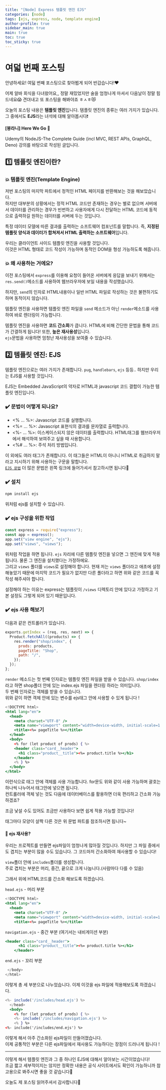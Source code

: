 ```yaml
---
title: "[Node] Express 템플릿 엔진 EJS"
categories: [node]
tags: [ejs, express, node, template engine]
author-profile: true
sidebar_main: true
main: true
toc: true
toc_sticky: true
---
```


# 여덟 번째 포스팅

안녕하세요! 여덟 번째 포스팅으로 찾아뵙게 되어 반갑습니다!♥

어제 알바 회식을 다녀왔어요,, 정말 재밌었지만 술을 엄청나게 마셔서 다음날이 정말 힘드네요😱
견뎌내고 또 포스팅을 해봐야죠 ㅎㅅㅎ😻

오늘의 포스팅 내용은 **템플릿 엔진**입니다. 템플릿 엔진의 종류는 여러 가지가 있습니다. <br/>
그 중에서도 **EJS**라는 녀석에 대해 알아봅시다❗️

**[붕라니] Here We Go 💛**

Udemy의 NodeJS-The Complete Guide (incl MVC, REST APIs, GraphQL, Deno) 강의를 바탕으로 작성된 글입니다.

## 1️⃣ 템플릿 엔진이란?

### 💥 템플릿 엔진(Template Engine)

저번 포스팅의 마지막 파트에서 정적인 HTML 페이지를 반환해보는 것을 해보았습니다. <br/>
하지만 대부분의 상황에서는 정적 HTML 코드만 존재하는 경우는 별로 없으며 서버에서 데이터를 관리하는 경우가 빈번하고 사용자에게 다시 전달하는 HTML 코드에 동적으로 출력하길 원하는 데이터를 서버에 두는 것입니다.

특정 데이터 모델에 따른 결과를 출력하는 소프트웨어 컴포넌트를 말합니다. 즉, **지정된 템플릿 양식과 데이터가 합쳐져서 HTML 출력하는 소프트웨어**입니다.

우리는 클라이언트 사이드 템플릿 엔진을 사용할 것입니다. <br/>
이것은 HTML 형태로 코드 작성이 가능하며 동적인 DOM을 형성 가능하도록 해줍니다.

### 💥 왜 사용하는 거에요?

이전 포스팅에서 `express`를 이용해 요청이 들어온 서버에게 응답을 보내기 위해서는 `res.send()`메소드를 사용하여 웹브라우저에 보일 내용을 작성했습니다. <br/>

하지만, `send`의 인자로 HTML내용이나 일반 HTML 파일로 작성하는 것은 불편하기도 하며 동적이지 않습니다.

템플릿 엔진을 사용하면 템플릿 엔진 파일을 `send` 메소드가 아닌 `render`메소드를 사용하여 바로 렌더링이 가능합니다.

템플릿 엔진을 사용하면 **코드 간소화**가 큽니다. HTML에 비해 간단한 문법을 통해 코드가 간결하게 됩니다!
또한, **높은 재사용성**입니다. <br/>
`ejs`문법을 사용하면 엄청난 재사용성을 보여줄 수 있습니다. <br/>

## 2️⃣ 템플릿 엔진: EJS

템플릿 엔진으로는 여러 가지가 존재합니다. `pug`, `handlebars`, `ejs` 등등.. 하지만 우리는 EJS를 사용할 것입니다.

EJS는 Embedded JavaScript의 약자로 HTML과 javascript 코드 결합이 가능한 템플릿 엔진입니다. <br/>

### ✔️ 문법이 어떻게 되나요?

- <% ... %>: Javascript 코드를 실행합니다.
- <%= ... %>: Javascript 표현식의 결과를 문자열로 출력합니다.
- <%- ... %>: 이스케이스되지 않은 데이터를 출력합니다. HTML태그를 웹브라우저에서 해석하여 보여주고 싶을 때 사용합니다.
- <%# ... %>: 주석 처리 방법입니다.

이 외에도 여러 태그가 존재합니다. 이 태그들은 HTML이 아니니 HTML로 취급하지 말라고 지시하기 위해 사용하는 구문을 말합니다.<br/>
[`EJS 문법`](https://ejs.co/#docs) 더 많은 문법은 왼쪽 링크에 들어가셔서 참고하시면 됩니다🌝

### ✔️ 설치

```jsx
npm install ejs
```

위처럼 ejs를 설치할 수 있습니다.

### ✔️ ejs 구성을 위한 작업

```jsx
const express = require("express");
const app = express();
app.set("view engine", "ejs");
app.set("views", "views");
```

위처럼 작업을 하면 됩니다. `ejs` 자리에 다른 템플릿 엔진을 넣으면 그 엔진에 맞게 적용됩니다. 물론 그 엔진을 설치했다는 가정하에요.<br/>
그리고 `views` 폴더를 `views`로 설정해야 합니다. 현재 저는 `views` 폴더라고 애초에 설정 해놓았기 때문에 마지막 코드가 필요가 없지만 다른 폴더라고 하면 위와 같은 코드를 꼭 작성 해주셔야 합니다. <br/>

설정해야 하는 이유는 express는 템플릿이 `/views` 디렉토리 안에 있다고 가정하고 기본 설정도 그렇게 되어 있기 때문입니다.

### ✔️ ejs 사용 해보기

다음과 같은 컨트롤러가 있습니다.

```jsx
exports.getIndex = (req, res, next) => {
  Product.fetchAll((products) => {
    res.render("shop/index", {
      prods: products,
      pageTitle: "Shop",
      path: "/",
    });
  });
};
```

`render` 메소드는 첫 번째 인자로는 템플릿 엔진 파일을 받을 수 있습니다. `shop/index`라고 하면 shop폴더 안에 있는 index.ejs 파일을 렌더링 하라는 의미입니다. <br/>
두 번째 인자로는 객체를 받을 수 있습니다. <br/>
위와 같이 하면 객체 안에 있는 변수를 ejs태그 안에 사용할 수 있게 됩니다 !

```jsx
<!DOCTYPE html>
<html lang="en">
  <head>
    <meta charset="UTF-8" />
    <meta name="viewport" content="width=device-width, initial-scale=1.0" />
    <title><%= pageTitle %></title>
  </head>
  <body>
    <% for (let product of prods) { %>
    <header class="card__header">
      <h1 class="product__title"><%= product.title %></h1>
    </header>
    <% } %>
  </body>
</html>
```

이런식으로 태그 안에 객체를 사용 가능합니다. for문도 위와 같이 사용 가능하며 괄호는 하나씩 나누어서 태그안에 넣으면 됩니다. <br/>
컨트롤러에 객체 넣는 것도 다음에 데이터베이스를 활용하면 더욱 편리하고 간소화 가능하겠죠?

조금 낯설 수도 있어도 조금만 사용하다 보면 쉽게 적용 가능할 것입니다!

태그마다 모양이 살짝 다른 것은 위 문법 파트를 참조하시면 됩니다~

#### 🍬 ejs 재사용?

우리는 프로젝트를 만들면 ejs파일이 엄청나게 많아질 것입니다. 하지만 그 파일 중에서도 겹치는 부분이 많을 수도 있습니다. 그 코드마저 간소화하여 재사용할 수 있습니다!

`view`폴더 안에 `includes`폴더를 생성합니다. <br/>
주로 겹치는 부분은 머리, 중간, 끝으로 크게 나눕니다.(사람마다 다를 수 있음)

그래서 위에 HTML코드를 간소화 해보도록 하겠습니다.

`head.ejs` - 머리 부분

```jsx
<!DOCTYPE html>
<html lang="en">
  <head>
    <meta charset="UTF-8" />
    <meta name="viewport" content="width=device-width, initial-scale=1.0" />
    <title><%= pageTitle %></title>
```

`navigation.ejs` - 중간 부분 (여기서는 내비게이션 부분)

```jsx
<header class="card__header">
      <h1 class="product__title"><%= product.title %></h1>
    </header>
```

`end.ejs` - 꼬리 부분

```jsx
 </body>
</html>
```

이렇게 총 세 부분으로 나누었습니다. 이제 이것을 ejs 파일에 적용해보도록 하겠습니다.

```jsx
<%- include('/includes/head.ejs') %>
  </head>
  <body>
    <% for (let product of prods) { %>
    <%- include('/includes/navigation.ejs') %>
    <% } %>
<%- include('/includes/end.ejs') %>
```

이렇게 해서 아주 간소화된 ejs파일이 만들어졌습니다. <br/>
이제 공통적인 부분은 다른 ejs파일에서 재사용도 가능하다는 장점이 드러나게 됩니다 !

---

이렇게 해서 템플릿 엔진과 그 중 하나인 EJS에 대해서 알아보는 시간이었습니다! <br/>
조금 짧고 세부적이지는 않지만 정확한 내용은 공식 사이트에서도 확인이 가능하니까 참고용으로 봐주시면 좋을 것 같습니다🌸<br/>

오늘도 제 포스팅 읽어주셔서 감사합니다💌
